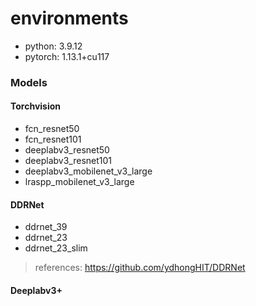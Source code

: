 # environments

- python: 3.9.12
- pytorch: 1.13.1+cu117

### Models

#### Torchvision

- fcn_resnet50
- fcn_resnet101
- deeplabv3_resnet50
- deeplabv3_resnet101
- deeplabv3_mobilenet_v3_large
- lraspp_mobilenet_v3_large

#### DDRNet

- ddrnet_39
- ddrnet_23
- ddrnet_23_slim

> references: https://github.com/ydhongHIT/DDRNet

#### Deeplabv3+
